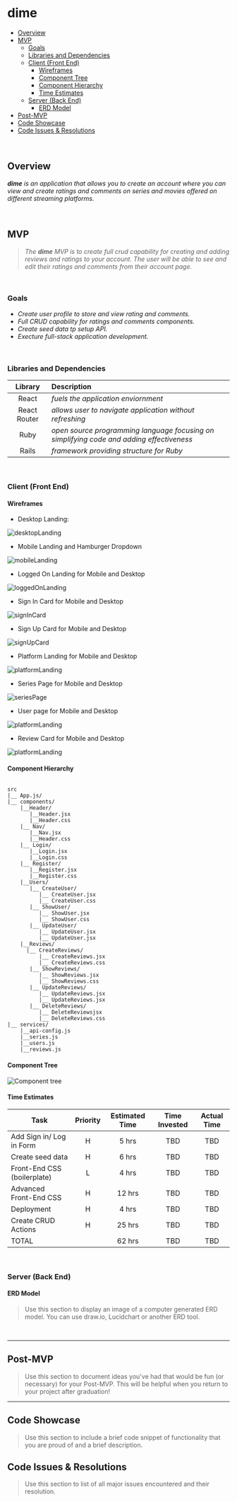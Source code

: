 # dime <!-- omit in toc -->
- [Overview](#overview)
- [MVP](#mvp)
  - [Goals](#goals)
  - [Libraries and Dependencies](#libraries-and-dependencies)
  - [Client (Front End)](#client-front-end)
    - [Wireframes](#wireframes)
    - [Component Tree](#component-tree)
    - [Component Hierarchy](#component-hierarchy)
    - [Time Estimates](#time-estimates)
  - [Server (Back End)](#server-back-end)
    - [ERD Model](#erd-model)
- [Post-MVP](#post-mvp)
- [Code Showcase](#code-showcase)
- [Code Issues & Resolutions](#code-issues--resolutions)

<br>

## Overview

_**dime** is an application that allows you to create an account where you can view and create ratings and comments on series and movies offered on different streaming platforms._


<br>

## MVP

> _The **dime** MVP is to create full crud capability for creating and adding reviews and ratings to your account. The user will be able to see and edit their ratings and comments from their account page._



<br>

### Goals

- _Create user profile to store and view rating and comments._
- _Full CRUD capability for ratings and comments components._
- _Create seed data tp setup API._
- _Execture full-stack application development._


<br>

### Libraries and Dependencies

|     Library      | Description                                |
| :--------------: | :----------------------------------------- |
|      React       | _fuels the application enviornment_ |
|   React Router   | _allows user to navigate application without refreshing_ |
|       Ruby       | _open source programming language focusing on simplifying code and adding effectiveness_ |
|     Rails      | _framework providing structure for Ruby_ |


<br>

### Client (Front End)

#### Wireframes

- Desktop Landing:

![desktopLanding](./assets/desktopLanding.png)

- Mobile Landing and Hamburger Dropdown

![mobileLanding](./assets/mobileLanding.png)

- Logged On Landing for Mobile and Desktop

![loggedOnLanding](./assets/loggedInLanding.png)

- Sign In Card for Mobile and Desktop

![signInCard](./assets/signInCard.png)

- Sign Up Card for Mobile and Desktop

![signUpCard](./assets/signUpCard.png)

- Platform Landing for Mobile and Desktop

![platformLanding](./assets/platformLanding.png)

- Series Page for Mobile and Desktop

![seriesPage](./assets/seriesPage.png)

- User page for Mobile and Desktop

![platformLanding](./assets/userPage.png)

- Review Card for Mobile and Desktop

![platformLanding](./assets/reviewCard.png)


#### Component Hierarchy

``` structure

src
|__ App.js/
|__ components/
    |__Header/
       |__Header.jsx
       |__Header.css
    |__ Nav/
       |__Nav.jsx
       |__Header.css
    |__ Login/
       |__Login.jsx
       |__Login.css
    |__ Register/
       |__Register.jsx
       |__Register.css
    |__Users/
       |__ CreateUser/
          |__ CreateUser.jsx
          |__ CreateUser.css
       |__ ShowUser/
          |__ ShowUser.jsx
          |__ ShowUser.css
       |__ UpdateUser/
          |__ UpdateUser.jsx
          |__ UpdateUser.jsx   
    |__Reviews/
      |__ CreateReviews/
          |__ CreateReviews.jsx
          |__ CreateReviews.css
       |__ ShowReviews/
          |__ ShowReviews.jsx
          |__ ShowReviews.css
       |__ UpdateReviews/
          |__ UpdateReviews.jsx
          |__ UpdateReviews.jsx
       |__ DeleteReviews/
          |__ DeleteReviewsjsx
          |__ DeleteReviews.css
|__ services/
    |__api-config.js
    |__series.js
    |__users.js
    |__reviews.js

```

#### Component Tree
![Component tree](./assets/componentTree.png)

#### Time Estimates

| Task                | Priority | Estimated Time | Time Invested | Actual Time |
| ------------------- | :------: | :------------: | :-----------: | :---------: |
| Add Sign in/ Log in Form    |    H     |     5 hrs      |     TBD     |    TBD   |
| Create seed data |    H     |     6 hrs      |     TBD  | TBD
| Front-End CSS (boilerplate)|    L   |     4 hrs      |     TBD  | TBD
| Advanced Front-End CSS |    H     |     12 hrs      |     TBD  | TBD
| Deployment |    H     |     4 hrs      |     TBD  | TBD
| Create CRUD Actions |    H     |     25 hrs      |     TBD    |     TBD     |
| TOTAL               |          |     62 hrs      |     TBD    |     TBD     |



<br>

### Server (Back End)

#### ERD Model

> Use this section to display an image of a computer generated ERD model. You can use draw.io, Lucidchart or another ERD tool.

<br>

***

## Post-MVP

> Use this section to document ideas you've had that would be fun (or necessary) for your Post-MVP. This will be helpful when you return to your project after graduation!

***

## Code Showcase

> Use this section to include a brief code snippet of functionality that you are proud of and a brief description.

## Code Issues & Resolutions

> Use this section to list of all major issues encountered and their resolution.